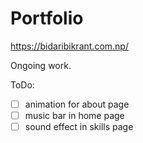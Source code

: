 # Portfolio 

https://bidaribikrant.com.np/

Ongoing work.

ToDo:
- [ ] animation for about page
- [ ] music bar in home page
- [ ] sound effect in skills page
